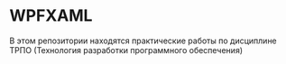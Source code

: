 # WPFXAML
В этом репозитории находятся практические работы по дисциплине ТРПО (Технология разработки программного обеспечения)
